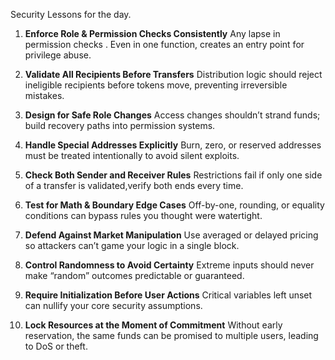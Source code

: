 Security Lessons for the day. 

1. **Enforce Role & Permission Checks Consistently**
Any lapse in permission checks . Even in one function, creates an entry point for privilege abuse.


2. **Validate All Recipients Before Transfers**
Distribution logic should reject ineligible recipients before tokens move, preventing irreversible mistakes.


3. **Design for Safe Role Changes**
Access changes shouldn’t strand funds; build recovery paths into permission systems.


4. **Handle Special Addresses Explicitly**
Burn, zero, or reserved addresses must be treated intentionally to avoid silent exploits.


5. **Check Both Sender and Receiver Rules**
Restrictions fail if only one side of a transfer is validated,verify both ends every time.


6. **Test for Math & Boundary Edge Cases**
Off-by-one, rounding, or equality conditions can bypass rules you thought were watertight.


7. **Defend Against Market Manipulation**
Use averaged or delayed pricing so attackers can’t game your logic in a single block.


8. **Control Randomness to Avoid Certainty**
Extreme inputs should never make “random” outcomes predictable or guaranteed.


9. **Require Initialization Before User Actions**
Critical variables left unset can nullify your core security assumptions.


10. **Lock Resources at the Moment of Commitment**
Without early reservation, the same funds can be promised to multiple users, leading to DoS or theft.